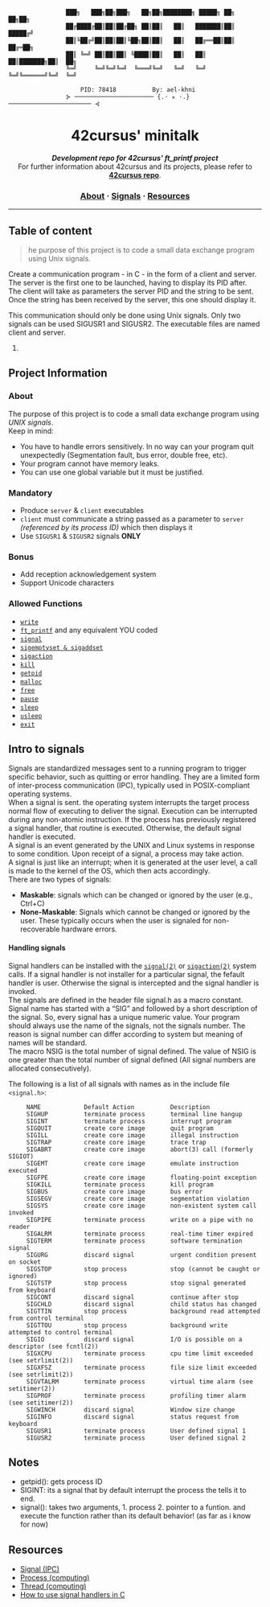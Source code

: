 ```
				███╗   ███╗██╗███╗   ██╗██╗████████╗ █████╗ ██╗     ██╗██╗			
				██╔████╔██║██║██╔██╗ ██║██║   ██║   ███████║██║     █████╔╝			 
				██║╚██╔╝██║██║██║╚██╗██║██║   ██║   ██╔══██║██║     ██╔═██╗			 
				██║ ╚═╝ ██║██║██║ ╚████║██║   ██║   ██║  ██║███████╗██║  ██╗			
				╚═╝     ╚═╝╚═╝╚═╝  ╚═══╝╚═╝   ╚═╝   ╚═╝  ╚═╝╚══════╝╚═╝  ╚═╝			

					PID: 78418			By: ael-khni
				⊱ ────────────────────── {.⋅ ✯ ⋅.} ─────────────────────── ⊰	
```

<h1 align="center">
	42cursus' minitalk 
</h1>

<p align="center">
	<b><i>Development repo for 42cursus' ft_printf project</i></b><br>
	For further information about 42cursus and its projects, please refer to <a href="https://github.com/achrafelkhnissi/1337/42curses"><b>42cursus repo</b></a>.
</p>


<h3 align="center">
	<a href="#about">About</a>
	<span> · </span>
	<a href="#intro-to-signals">Signals</a>
	<span> · </span>
	<a href="#resources">Resources</a>
</h3>

---

## Table of content

> he purpose of this project is to code a small data exchange program using Unix signals.

Create a communication program - in C - in the form of a client and server. The server is the first one to be launched, having to display its PID after. The client will take as parameters the server PID and the string to be sent. Once the string has been received by the server, this one should display it.

This communication should only be done using Unix signals. Only two signals can be used SIGUSR1 and SIGUSR2. The executable files are named client and server.

1. 

## Project Information

### About

The purpose of this project is to code a small data exchange program using *UNIX signals*. \
Keep in mind:
- You have to handle errors sensitively. In no way can your program quit unexpectedly (Segmentation fault, bus error, double free, etc).
- Your program cannot have memory leaks.
- You can use one global variable but it must be justified.

### Mandatory

- Produce `server` & `client` executables
- `client` must communicate a string passed as a parameter to `server` *(referenced by its process ID)* which then displays it
- Use `SIGUSR1` & `SIGUSR2` signals **ONLY**

### Bonus

- Add reception acknowledgement system
- Support Unicode characters

### Allowed Functions
- [`write`](https://man7.org/linux/man-pages/man2/write.2.html)
- [`ft_printf`](https://github.com/achrafelkhnissi/1337/tree/master/42curses/ft_printf) and any equivalent YOU coded
- [`signal`](https://man7.org/linux/man-pages/man2/signal.2.html)
- [`sigemptyset & sigaddset`](https://man7.org/linux/man-pages/man3/sigsetops.3.html)
- [`sigaction`](https://man7.org/linux/man-pages/man2/sigaction.2.html)
- [`kill`](https://man7.org/linux/man-pages/man2/kill.2.html)
- [`getpid`](https://man7.org/linux/man-pages/man2/getpid.2.html)
- [`malloc`](https://man7.org/linux/man-pages/man3/free.3.html)
- [`free`](https://man7.org/linux/man-pages/man3/free.3.html)
- [`pause`](https://man7.org/linux/man-pages/man2/pause.2.html)
- [`sleep`](https://man7.org/linux/man-pages/man3/sleep.3.html)
- [`usleep`](https://man7.org/linux/man-pages/man3/usleep.3.html)
- [`exit`](https://man7.org/linux/man-pages/man3/exit.3.html)

## Intro to signals

Signals are standardized messages sent to a running program to trigger specific behavior, such as quitting or error handling. They are a limited form of inter-process communication (IPC), typically used in POSIX-compliant operating systems. \
When a signal is sent. the operating system interrupts the target process normal flow of executing to deliver the signal. Execution can be interrupted during any non-atomic instruction. If the process has previously registered a signal handler,  that routine is executed. Otherwise, the default signal handler is executed. \
A signal is an event generated by the UNIX and Linux systems in response to some condition. Upon receipt of a signal, a process may take action. \
A signal is just like an interrupt; when it is generated at the user level, a call is made to the kernel of the OS, which then acts accordingly. \
There are two types of signals:
- __Maskable__: signals which can be changed or ignored by the user (e.g., Ctrl+C)
- __None-Maskable__: Signals which cannot be changed or ignored by the user. These typically occurs when the user is signaled for non-recoverable hardware errors.

#### Handling signals
Signal handlers can be installed with the [`signal(2)`](https://man7.org/linux/man-pages/man7/signal.7.html) or [`sigaction(2)`](https://man7.org/linux/man-pages/man2/sigaction.2.html) system calls. If a signal handler is not installer for a particular signal, the fefault handler is user. Otherwise the signal is intercepted and the signal handler is invoked. \
The signals are defined in the header file signal.h as a macro constant. Signal name has started with a “SIG” and followed by a short description of the signal. So, every signal has a unique numeric value. Your program should always use the name of the signals, not the signals number. The reason is signal number can differ according to system but meaning of names will be standard. \
The macro NSIG is the total number of signal defined. The value of NSIG is one greater than the total number of signal defined (All signal numbers are allocated consecutively).

The following is a list of all signals with names as in the include file `<signal.h>`:

```
     NAME            Default Action          Description
     SIGHUP          terminate process       terminal line hangup
     SIGINT          terminate process       interrupt program
     SIGQUIT         create core image       quit program
     SIGILL          create core image       illegal instruction
     SIGTRAP         create core image       trace trap
     SIGABRT         create core image       abort(3) call (formerly SIGIOT)
     SIGEMT          create core image       emulate instruction executed
     SIGFPE          create core image       floating-point exception
     SIGKILL         terminate process       kill program
     SIGBUS          create core image       bus error
     SIGSEGV         create core image       segmentation violation
     SIGSYS          create core image       non-existent system call invoked
     SIGPIPE         terminate process       write on a pipe with no reader
     SIGALRM         terminate process       real-time timer expired
     SIGTERM         terminate process       software termination signal
     SIGURG          discard signal          urgent condition present on socket
     SIGSTOP         stop process            stop (cannot be caught or ignored)
     SIGTSTP         stop process            stop signal generated from keyboard
     SIGCONT         discard signal          continue after stop
     SIGCHLD         discard signal          child status has changed
     SIGTTIN         stop process            background read attempted from control terminal
     SIGTTOU         stop process            background write attempted to control terminal
     SIGIO           discard signal          I/O is possible on a descriptor (see fcntl(2))
     SIGXCPU         terminate process       cpu time limit exceeded (see setrlimit(2))
     SIGXFSZ         terminate process       file size limit exceeded (see setrlimit(2))
     SIGVTALRM       terminate process       virtual time alarm (see setitimer(2))
     SIGPROF         terminate process       profiling timer alarm (see setitimer(2))
     SIGWINCH        discard signal          Window size change
     SIGINFO         discard signal          status request from keyboard
     SIGUSR1         terminate process       User defined signal 1
     SIGUSR2         terminate process       User defined signal 2
```

## Notes
- getpid(): gets process ID
- SIGINT: its a signal that by default interrupt the process the tells it to end.
- signal(): takes two arguments, 1. process 2. pointer to a funtion. and execute the function rather than its default behavior! (as far as i know for now)

## Resources
- [Signal (IPC)](https://en.wikipedia.org/wiki/Signal_(IPC))
- [Process (computing)](https://en.wikipedia.org/wiki/Process_(computing))
- [Thread (computing)](https://en.wikipedia.org/wiki/Thread_(computing))
- [How to use signal handlers in C](https://linuxhint.com/signal_handlers_c_programming_language/)

<!--

|     name     |       default action      |    description                                       |   
|--------------|---------------------------|------------------------------------------------------|
|     SIGHUP   |       terminate process   |    terminal line hangup                              |     	
|     SIGINT   |       terminate process   |    interrupt program                                 |     	
|     SIGQUIT  |       create core image   |    quit program                                      |  	
|     SIGILL   |       create core image   |    illegal instruction                               |      	
|     SIGABRT  |       create core image   |    abort(3) call (formerly sigiot)                   |          
|     SIGEMT   |       create core image   |    emulate instruction executed                      |        
|     SIGFPE   |       create core image   |    floating-point exception                          |              
|     SIGKILL  |       terminate process   |    kill program                                      |         
|     SIGBUS   |       create core image   |    bus error                                         |         
|     SIGSEGV  |       create core image   |    segmentation violation                            |             
|     SIGSYS   |       create core image   |    non-existent system call invoked                  |          
|     SIGPIPE  |       terminate process   |    write on a pipe with no reader                    |        
|     SIGALRM  |       terminate process   |    real-time timer expired                           |             
|     SIGTERM  |       terminate process   |    software termination signal                       |       
|     SIGURG   |       discard signal      |    urgent condition present on socket                |           
|     SIGSTOP  |       stop process        |    stop (cannot be caught or ignored)                |          
|     SIGTSTP  |       stop process        |    stop signal generated from keyboard               | 
|     SIGCONT  |       discard signal      |    continue after stop                               |   
|     SIGCHLD  |       discard signal      |    child status has changed                          |
|     SIGTTIN  |       stop process        |    background read attempted from control terminal   |         
|     SIGTTOU  |       stop process        |    background write attempted to control terminal    |       
|     SIGIO    |       discard signal      |    I/O is possible on a descriptor (see fcntl(2))    |         
|     SIGXCPU  |       terminate process   |    cpu time limit exceeded (see setrlimit(2))        |         
|     SIGXFSZ  |       terminate process   |    file size limit exceeded (see setrlimit(2))       |            
|     SIGVTALRM|       terminate process   |    virtual time alarm (see setitimer(2))             |          
|     SIGPROF  |       terminate process   |    profiling timer alarm (see setitimer(2))          |               
|     SIGWINCH |       discard signal      |    Window size change                                |     
|     SIGINFO  |       discard signal      |    status request from keyboard                      |      
|     SIGUSR1  |       terminate process   |    User defined signal 1                             |      
|     SIGUSR2  |       terminate process   |    User defined signal 2                             |              

-->

